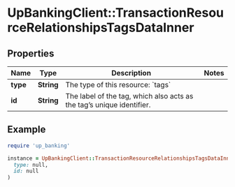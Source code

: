 # UpBankingClient::TransactionResourceRelationshipsTagsDataInner

## Properties

| Name | Type | Description | Notes |
| ---- | ---- | ----------- | ----- |
| **type** | **String** | The type of this resource: &#x60;tags&#x60; |  |
| **id** | **String** | The label of the tag, which also acts as the tag’s unique identifier.  |  |

## Example

```ruby
require 'up_banking'

instance = UpBankingClient::TransactionResourceRelationshipsTagsDataInner.new(
  type: null,
  id: null
)
```

